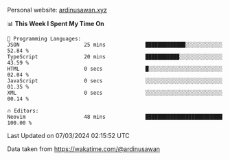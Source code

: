 Personal website: [ardinusawan.xyz](https://ardinusawan.xyz)

<!--START_SECTION:waka-->
📊 **This Week I Spent My Time On** 

```text
💬 Programming Languages: 
JSON                     25 mins             █████████████░░░░░░░░░░░░   52.84 % 
TypeScript               20 mins             ███████████░░░░░░░░░░░░░░   43.59 % 
HTML                     0 secs              █░░░░░░░░░░░░░░░░░░░░░░░░   02.04 % 
JavaScript               0 secs              ░░░░░░░░░░░░░░░░░░░░░░░░░   01.35 % 
XML                      0 secs              ░░░░░░░░░░░░░░░░░░░░░░░░░   00.14 % 

🔥 Editors: 
Neovim                   48 mins             █████████████████████████   100.00 % 
```


 Last Updated on 07/03/2024 02:15:52 UTC
<!--END_SECTION:waka-->
Data taken from https://wakatime.com/@ardinusawan
